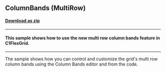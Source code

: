 ## ColumnBands (MultiRow)
#### [Download as zip](https://grapecity.github.io/DownGit/#/home?url=https://github.com/GrapeCity/ComponentOne-WinForms-Samples/tree/master/NetFramework\FlexGrid\CS\ColumnBandsMultiRow)
____
#### This sample shows how to use the new multi row column bands feature in C1FlexGrid.
____
The sample shows how you can control and customize the grid's multi row column bands using the Column Bands editor and from the code.

